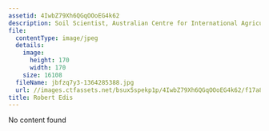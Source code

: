 ```yaml
---
assetid: 4IwbZ79Xh6QGqOOoEG4k62
description: Soil Scientist, Australian Centre for International Agricultural Research
file:
  contentType: image/jpeg
  details:
    image:
      height: 170
      width: 170
    size: 16108
  fileName: jbfzq7y3-1364285388.jpg
  url: //images.ctfassets.net/bsux5spekp1p/4IwbZ79Xh6QGqOOoEG4k62/f17a82ae95339b5d5adbb021f4ca0fc1/jbfzq7y3-1364285388.jpg
title: Robert Edis
---
```

No content found
